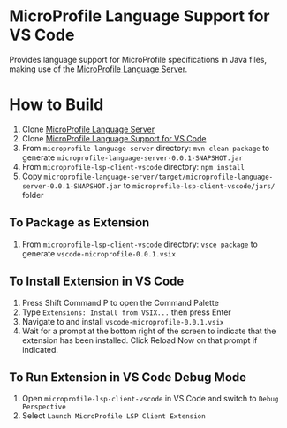 # MicroProfile Language Support for VS Code

Provides language support for MicroProfile specifications in Java files, making use of the [MicroProfile Language Server](https://github.com/MicroShed/microprofile-language-server).

# How to Build 
1. Clone [MicroProfile Language Server](https://github.com/MicroShed/microprofile-language-server)
1. Clone [MicroProfile Language Support for VS Code](https://github.com/MicroShed/microprofile-lsp-client-vscode)
1. From `microprofile-language-server` directory: `mvn clean package` to generate `microprofile-language-server-0.0.1-SNAPSHOT.jar`
1. From `microprofile-lsp-client-vscode` directory: `npm install`
1. Copy `microprofile-language-server/target/microprofile-language-server-0.0.1-SNAPSHOT.jar` to `microprofile-lsp-client-vscode/jars/` folder 

## To Package as Extension
1. From `microprofile-lsp-client-vscode` directory: `vsce package` to generate `vscode-microprofile-0.0.1.vsix`

## To Install Extension in VS Code
1. Press Shift Command P to open the Command Palette 
1. Type `Extensions: Install from VSIX...` then press Enter
1. Navigate to and install `vscode-microprofile-0.0.1.vsix` 
1. Wait for a prompt at the bottom right of the screen to indicate that the extension has been installed. Click Reload Now on that prompt if indicated.

## To Run Extension in VS Code Debug Mode
1. Open `microprofile-lsp-client-vscode` in VS Code and switch to `Debug Perspective` 
1. Select `Launch MicroProfile LSP Client Extension`

